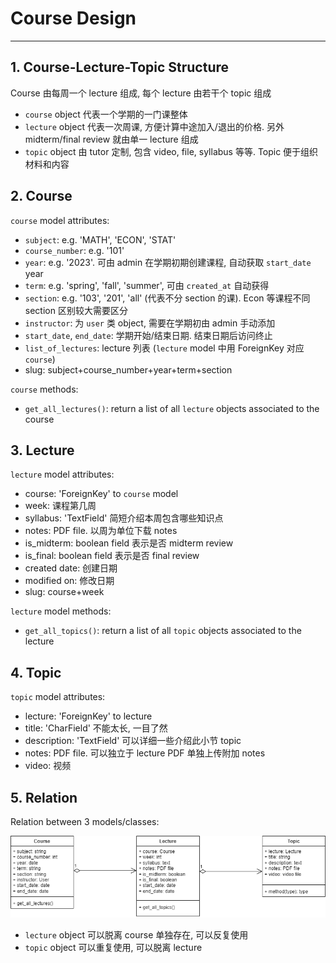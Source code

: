 # Course Design

---

## 1. Course-Lecture-Topic Structure

Course 由每周一个 lecture 组成, 每个 lecture 由若干个 topic 组成

- `course` object 代表一个学期的一门课整体
- `lecture` object 代表一次周课, 方便计算中途加入/退出的价格. 另外 midterm/final review 就由单一 lecture 组成
- `topic` object 由 tutor 定制, 包含 video, file, syllabus 等等. Topic 便于组织材料和内容

## 2. Course

`course` model attributes:

- `subject`: e.g. 'MATH', 'ECON', 'STAT'
- `course_number`: e.g. '101'
- `year`: e.g. '2023'. 可由 admin 在学期初期创建课程, 自动获取 `start_date` year
- `term`: e.g. 'spring', 'fall', 'summer', 可由 `created_at` 自动获得
- `section`: e.g. '103', '201', 'all' (代表不分 section 的课). Econ 等课程不同 section 区别较大需要区分
- `instructor`: 为 `user` 类 object, 需要在学期初由 admin 手动添加
- `start_date`, `end_date`: 学期开始/结束日期. 结束日期后访问终止
- `list_of_lectures`: lecture 列表 (`lecture` model 中用 ForeignKey 对应 `course`)
- slug: subject+course_number+year+term+section

`course` methods:

- `get_all_lectures()`: return a list of all `lecture` objects associated to the course

## 3. Lecture

`lecture` model attributes:

- course: 'ForeignKey' to `course` model
- week: 课程第几周
- syllabus: 'TextField' 简短介绍本周包含哪些知识点
- notes: PDF file. 以周为单位下载 notes
- is_midterm: boolean field 表示是否 midterm review
- is_final: boolean field 表示是否 final review
- created date: 创建日期
- modified on: 修改日期
- slug: course+week

`lecture` model methods:

- `get_all_topics()`: return a list of all `topic` objects associated to the lecture

## 4. Topic

`topic` model attributes:

- lecture: 'ForeignKey' to lecture
- title: 'CharField' 不能太长, 一目了然
- description: 'TextField' 可以详细一些介绍此小节 topic
- notes: PDF file. 可以独立于 lecture PDF 单独上传附加 notes
- video: 视频

## 5. Relation

Relation between 3 models/classes:

![course-lecture-topic](/design_doc/course_lecture_topic.png)

- `lecture` object 可以脱离 course 单独存在, 可以反复使用
- `topic` object 可以重复使用, 可以脱离 lecture